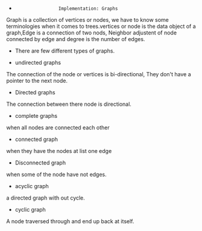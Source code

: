  -                     Implementation: Graphs 
 
 Graph is a collection of vertices or nodes, we have to know some terminologies when it comes to trees.vertices or node is the data object of a graph,Edge is a connection of two nods,  Neighbor adjustent of node connected by edge and degree is the number of edges. 
 
   - There are few different types of graphs.
   
   - undirected graphs 
   
   The connection of the node or vertices is bi-directional, They don't have a pointer to the next node.
   - Directed graphs
   
   The connection between there node is directional.
   - complete graphs
   
   when all nodes are connected each other
   - connected graph
   
   when they have the nodes at list one edge 
   - Disconnected graph 
   
   when some of the node have not edges. 
   - acyclic graph
   
   a directed graph with out cycle. 
   - cyclic graph
   
   A node traversed through and end up back at itself. 
 

  
